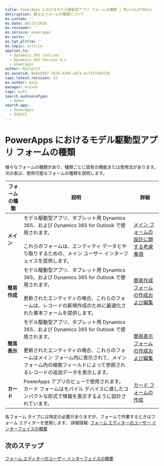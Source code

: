 ```yaml
---
title: PowerApps におけるモデル駆動型アプリ フォームの種類 | MicrosoftDocs
description: 異なるフォームの種類について
ms.custom: ''
ms.date: 06/27/2018
ms.reviewer: ''
ms.service: powerapps
ms.suite: ''
ms.tgt_pltfrm: ''
ms.topic: article
applies_to:
  - Dynamics 365 (online)
  - Dynamics 365 Version 9.x
  - powerapps
author: Mattp123
ms.assetid: 0eb1b9b7-7b76-435b-ad71-ecf33754d736
caps.latest.revision: 33
ms.author: matp
manager: kvivek
tags: null
search.audienceType:
  - maker
search.app:
  - PowerApps
  - D365CE
---
```

# <a name="type-of-model-driven-app-forms-in-powerapps"></a>PowerApps におけるモデル駆動型アプリ フォームの種類

 様々なフォームの種類があり、種類ごとに固有の機能または使用法があります。 次の表は、使用可能なフォームの種類を説明します。  
  
|フォームの種類|説明|詳細|  
|---------------|-----------------|-----------------|  
|**メイン**|モデル駆動型アプリ、タブレット用 Dynamics 365、および Dynamics 365 for Outlook で使用されます。<br /><br /> これらのフォームは、エンティティ データとやり取りするための、メイン ユーザー インターフェイスを提供します。|[メイン フォームの設計に関する考慮事項](design-considerations-main-forms.md)|    
|**簡易作成**|モデル駆動型アプリ、タブレット用 Dynamics 365、および Dynamics 365 for Outlook で使用されます。<br /><br /> 更新されたエンティティの場合、これらのフォームは、レコードの新規作成のために最適化された基本フォームを提供します。|[簡易作成フォームの作成および編集](create-edit-quick-view-forms.md) |  
|**簡易表示**|モデル駆動型アプリ、タブレット用 Dynamics 365、および Dynamics 365 for Outlook で使用されます。<br /><br /> 更新されたエンティティの場合、これらのフォームはメイン フォーム内に表示されて、メイン フォーム内の検索フィールドによって参照されるレコードの追加データを表示します。|[簡易表示フォームの作成および編集](create-edit-quick-view-forms.md)|  
|**カード** | PowerApps アプリのビューで使用されます。 カード フォームはモバイル デバイスに適したコンパクトな形式で情報を表示するように設計されています。 | [カード フォームの作成](create-card-forms.md) |

各フォーム タイプには特定の必要がありますが、フォームで作業するときはフォーム エディターを使用します。 詳細情報: [フォーム エディターのユーザー インターフェイスの概要](form-editor-user-interface-legacy.md)


## <a name="next-steps"></a>次のステップ

[フォーム エディターのユーザー インターフェイスの概要](form-editor-user-interface-legacy.md)
